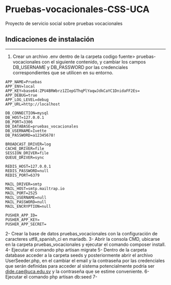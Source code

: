 # Pruebas-vocacionales-CSS-UCA
Proyecto de servicio social sobre pruebas vocacionales
## Indicaciones de instalación
 
***
1. Crear un archivo .env dentro de la carpeta codigo fuente> pruebas-vocacionales con el siguiente contenido, y cambiar los campos DB_USERNAME y DB_PASSWORD por las credenciales correspondientes que se utilicen en su entorno.
```
APP_NAME=Pruebas
APP_ENV=local
APP_KEY=base64:ZPU4BRWbrz1ZIepGThqPlYaqwJdkCaYC1DnidaFF2Es=
APP_DEBUG=true
APP_LOG_LEVEL=debug
APP_URL=http://localhost

DB_CONNECTION=mysql
DB_HOST=127.0.0.1
DB_PORT=3306
DB_DATABASE=pruebas_vocacionales
DB_USERNAME=Ivette
DB_PASSWORD=a12345678!

BROADCAST_DRIVER=log
CACHE_DRIVER=file
SESSION_DRIVER=file
QUEUE_DRIVER=sync

REDIS_HOST=127.0.0.1
REDIS_PASSWORD=null
REDIS_PORT=6379

MAIL_DRIVER=smtp
MAIL_HOST=smtp.mailtrap.io
MAIL_PORT=2525
MAIL_USERNAME=null
MAIL_PASSWORD=null
MAIL_ENCRYPTION=null

PUSHER_APP_ID=
PUSHER_APP_KEY=
PUSHER_APP_SECRET=
```
2- Crear la base de datos pruebas_vocacionales con la configuración de caracteres utf8_spanish_ci en mariadb.
3- Abrir la consola CMD, ubicarse en la carpeta pruebas_vocacionales y ejecutar el comando composer install.
4- Ejecutar el comando php artisan migrate
5- Dentro de la carpeta database acceder a la carpeta seeds y posteriormente abrir el archivo UserSeeder.php, en el cambiar el email y la contraseña por las credenciales que serán definidas para acceder al sistema potencialmente podría ser dide.cae@uca.edu.sv y la contraseña que se estime conveniente.
6- Ejecutar el comando php artisan db:seed
7-
